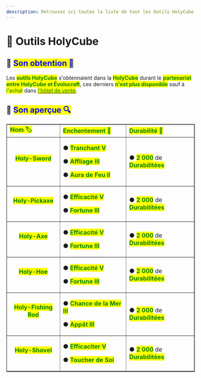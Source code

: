 ```yaml
---
description: Retrouvez ici toutes la liste de tout les Outils HolyCube présents sur le serveur.
---
```


# 🚂 Outils HolyCube

## 🔷 <mark style="color:blue;">Son obtention 🤔</mark>

Les <mark style="color:green;">**outils HolyCube**</mark> s'obtennaient dans la <mark style="color:green;">**HolyCube**</mark> durant le <mark style="color:green;">**partenariat entre HolyCube et Évolucraft**</mark>, ces derniers <mark style="color:green;">**n'est plus disponible**</mark> sauf à <mark style="color:green;">l'achat</mark> dans [<mark style="color:green;">l'hôtel de vente</mark>](https://wiki.evolucraft.fr/le-gameplay/le-commerce#hotel-des-ventes).

## 🔷 <mark style="color:blue;">Son aperçue 🔍</mark>

<table border="1" cellspacing="0" cellpadding="6">
  <tr>
    <td><mark style="color:green;"><strong>Nom 🏷️</strong></mark></td>
    <td><mark style="color:green;"><strong>Enchentement 📖</strong></mark></td>
    <td><mark style="color:green;"><strong>Durabilité 📏</strong></mark></td>
  </tr>
  <tr>
   <td align="center">
     <p><mark style="color:green;"><strong>Holy-Sword</strong></mark></p>
     <p><figure><img src="../.gitbook/assets/Codex/Outils/HolyCube/Epee.png" alt=""></figure></p>
   </td>
   <td>
     <p>● <mark style="color:green;"><strong>Tranchant V</strong></mark></p>
     <p>● <mark style="color:green;"><strong>Affliage III</strong></mark></p>
     <p>● <mark style="color:green;"><strong>Aura de Feu II</strong></mark></p>
   </td>
   <td>
     <p>● <mark style="color:green;"><strong>2 000</strong></mark> de <mark style="color:green;"><strong>Durabilitées</strong></mark></p>
   </td>
  </tr>
  <tr>
   <td align="center">
     <p><mark style="color:green;"><strong>Holy-Pickaxe</strong></mark></p>
     <p><figure><img src="../.gitbook/assets/Codex/Outils/HolyCube/Pioche.png" alt=""></figure></p>
   </td>
   <td>
     <p>● <mark style="color:green;"><strong>Efficacité V</strong></mark></p>
     <p>● <mark style="color:green;"><strong>Fortune III</strong></mark></p>
   </td>
   <td>
     <p>● <mark style="color:green;"><strong>2 000</strong></mark> de <mark style="color:green;"><strong>Durabilitées</strong></mark></p>
   </td>
  </tr>  
  <tr>
   <td align="center">
     <p><mark style="color:green;"><strong>Holy-Axe</strong></mark></p>
     <p><figure><img src="../.gitbook/assets/Codex/Outils/HolyCube/Hache.png" alt=""></figure></p>
   </td>
   <td>
     <p>● <mark style="color:green;"><strong>Efficacité V</strong></mark></p>
     <p>● <mark style="color:green;"><strong>Fortune III</strong></mark></p>
   </td>
   <td>
     <p>● <mark style="color:green;"><strong>2 000</strong></mark> de <mark style="color:green;"><strong>Durabilitées</strong></mark></p>
   </td>
  </tr>
  <tr>
   <td align="center">
     <p><mark style="color:green;"><strong>Holy-Hoe</strong></mark></p>
     <p><figure><img src="../.gitbook/assets/Codex/Outils/HolyCube/Houe.png" alt=""></figure></p>
   </td>
   <td>
     <p>● <mark style="color:green;"><strong>Efficacité V</strong></mark></p>
     <p>● <mark style="color:green;"><strong>Fortune III</strong></mark></p>
   </td>
   <td>
     <p>● <mark style="color:green;"><strong>2 000</strong></mark> de <mark style="color:green;"><strong>Durabilitées</strong></mark></p>
   </td>
  </tr>
  <tr>
   <td align="center">
     <p><mark style="color:green;"><strong>Holy-Fishing Rod</strong></mark></p>
     <p><figure><img src="../.gitbook/assets/Codex/Outils/HolyCube/CanneAPeche.png" alt=""></figure></p>
   </td>
   <td>
     <p>● <mark style="color:green;"><strong>Chance de la Mer III</strong></mark></p>
     <p>● <mark style="color:green;"><strong>Appât III</strong></mark></p>
   </td>
   <td>
     <p>● <mark style="color:green;"><strong>2 000</strong></mark> de <mark style="color:green;"><strong>Durabilitées</strong></mark></p>
   </td>
  </tr>  
  <tr>
   <td align="center">
     <p><mark style="color:green;"><strong>Holy-Shovel</strong></mark></p>
     <p><figure><img src="../.gitbook/assets/Codex/Outils/HolyCube/Pelle.png" alt=""></figure></p>
   </td>
   <td>
     <p>● <mark style="color:green;"><strong>Efficaciter V</strong></mark></p>
     <p>● <mark style="color:green;"><strong>Toucher de Soi</strong></mark></p>
   </td>
   <td>
     <p>● <mark style="color:green;"><strong>2 000</strong></mark> de <mark style="color:green;"><strong>Durabilitées</strong></mark></p>
   </td>
  </tr>
</table>

